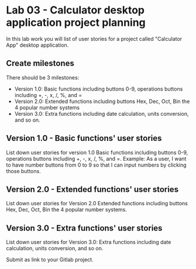 # Lab 03 - Calculator desktop application project planning
In this lab work you will list of user stories for a project called "Calculator App" desktop application.

## Create milestones
There should be 3 milestones:
- Version 1.0: Basic functions including buttons 0-9, operations buttons including +, -, x, /, %, and =
- Version 2.0: Extended functions including buttons Hex, Dec, Oct, Bin the 4 popular number systems
- Version 3.0: Extra functions including date calculation, units conversion, and so on.

## Version 1.0 - Basic functions' user stories
List down user stories for version 1.0 Basic functions including buttons 0-9, operations buttons including +, -, x, /, %, and =.
Example: As a user, I want to have number buttons from 0 to 9 so that I can input numbers by clicking those buttons.

## Version 2.0 - Extended functions' user stories
List down user stories for Version 2.0 Extended functions including buttons Hex, Dec, Oct, Bin the 4 popular number systems.

## Version 3.0 - Extra functions' user stories
List down user stories for Version 3.0: Extra functions including date calculation, units conversion, and so on.

Submit as link to your Gitlab project.
